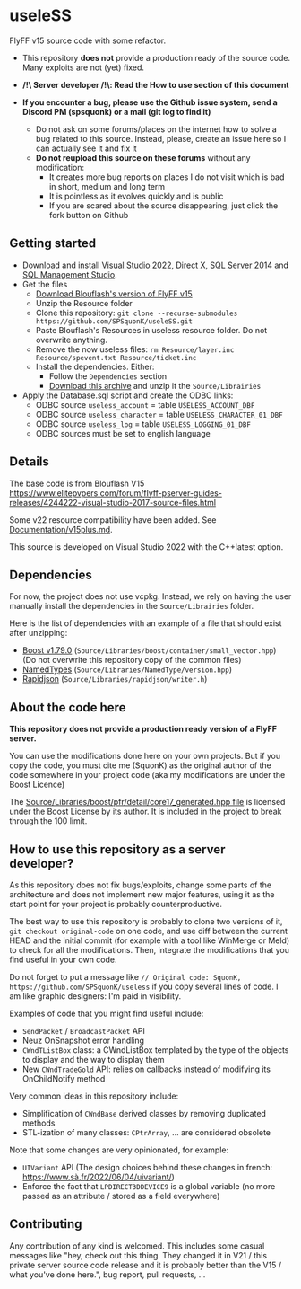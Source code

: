 # useleSS

FlyFF v15 source code with some refactor.

- This repository **does not** provide a production ready of the source code. Many exploits are not (yet) fixed.
- **/!\\ Server developer /!\\: Read the How to use section of this document**

- **If you encounter a bug, please use the Github issue system, send a Discord PM (spsquonk) or a mail (git log to find it)**
  - Do not ask on some forums/places on the internet how to solve a bug related to this source. Instead, please, create an issue here so I can actually see it and fix it
  - **Do not reupload this source on these forums** without any modification:
    - It creates more bug reports on places I do not visit which is bad in short, medium and long term
    - It is pointless as it evolves quickly and is public
    - If you are scared about the source disappearing, just click the fork button on Github

## Getting started

- Download and install [Visual Studio 2022](https://visualstudio.microsoft.com/fr/vs/community/), [Direct X](https://www.microsoft.com/fr-fr/download/details.aspx?id=35), [SQL Server 2014](https://www.microsoft.com/fr-FR/download/details.aspx?id=42299) and [SQL Management Studio](https://docs.microsoft.com/en-us/sql/ssms/download-sql-server-management-studio-ssms?view=sql-server-ver16).
- Get the files
  - [Download Blouflash's version of FlyFF v15](https://www.elitepvpers.com/forum/flyff-pserver-guides-releases/4244222-visual-studio-2017-source-files.html)
  - Unzip the Resource folder
  - Clone this repository: `git clone --recurse-submodules https://github.com/SPSquonK/useleSS.git`
  - Paste Blouflash's Resources in useless resource folder. Do not overwrite anything.
  - Remove the now useless files: `rm Resource/layer.inc Resource/spevent.txt Resource/ticket.inc`
  - Install the dependencies. Either:
    - Follow the `Dependencies` section
    - [Download this archive](https://sflyff.fr/useless-libraries.zip) and unzip it the `Source/Librairies`
- Apply the Database.sql script and create the ODBC links:
    - ODBC source `useless_account` = table `USELESS_ACCOUNT_DBF`
    - ODBC source `useless_character` = table `USELESS_CHARACTER_01_DBF`
    - ODBC source `useless_log` = table `USELESS_LOGGING_01_DBF`
    - ODBC sources must be set to english language

## Details

The base code is from Blouflash V15
https://www.elitepvpers.com/forum/flyff-pserver-guides-releases/4244222-visual-studio-2017-source-files.html 

Some v22 resource compatibility have been added. See [Documentation/v15plus.md](Documentation/v15plus.md).

This source is developed on Visual Studio 2022 with the C++latest option.

## Dependencies

For now, the project does not use vcpkg. Instead, we rely on having the user
manually install the dependencies in the `Source/Librairies` folder.

Here is the list of dependencies with an example of a file that should exist after unzipping:
- [Boost v1.79.0](https://www.boost.org/) (`Source/Libraries/boost/container/small_vector.hpp`) (Do not overwrite this repository copy of the common files)
- [NamedTypes](https://github.com/joboccara/NamedType/tree/020be1e934f8916a02302f4e490c461671baaccc) (`Source/Libraries/NamedType/version.hpp`)
- [Rapidjson](https://github.com/Tencent/rapidjson/releases/tag/v1.1.0) (`Source/Libraries/rapidjson/writer.h`)


## About the code here

**This repository does not provide a production ready version of a FlyFF server.**

You can use the modifications done here on your own projects. But if you copy
the code, you must cite me (SquonK) as the original author of the code somewhere
in your project code (aka my modifications are under the Boost Licence)

The [Source/Libraries/boost/pfr/detail/core17_generated.hpp file](Source/Libraries/boost/pfr/detail/core17_generated.hpp) is licensed under the Boost License by its author. It is included in the project to break through the 100 limit.

## How to use this repository as a server developer?

As this repository does not fix bugs/exploits, change some parts of the architecture and does not implement new major features, using it as the start point for your project is probably counterproductive.

The best way to use this repository is probably to clone two versions of it, `git checkout original-code` on one code, and use diff between the current HEAD and the initial commit (for example with a tool like WinMerge or Meld) to check for all the modifications. Then, integrate the modifications that you find useful in your own code.

Do not forget to put a message like `// Original code: SquonK, https://github.com/SPSquonK/useless` if you copy several lines of code. I am like graphic designers: I'm paid in visibility.

Examples of code that you might find useful include:
- `SendPacket` / `BroadcastPacket` API
- Neuz OnSnapshot error handling
- `CWndTListBox` class: a CWndListBox templated by the type of the objects to display and the way to display them
- New `CWndTradeGold` API: relies on callbacks instead of modifying its OnChildNotify method

Very common ideas in this repository include:
- Simplification of `CWndBase` derived classes by removing duplicated methods
- STL-ization of many classes: `CPtrArray`, … are considered obsolete

Note that some changes are very opinionated, for example:
- `UIVariant` API (The design choices behind these changes in french: https://www.sà.fr/2022/06/04/uivariant/)
- Enforce the fact that `LPDIRECT3DDEVICE9` is a global variable (no more passed as an attribute / stored as a field everywhere)

## Contributing

Any contribution of any kind is welcomed. This includes some casual messages like "hey, check out this thing. They changed it in V21 / this private server source code release and it is probably better than the V15 / what you've done here.", bug report, pull requests, ...
